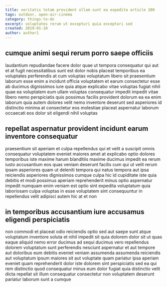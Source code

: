 ```yaml
---
title: veritatis totam provident ullam sunt ea expedita article 200
tags: outdoor, open-air-cinema
category: things-to-do
excerpt: voluptates rerum ut excepturi quia excepturi sed
created: 2019-01-10
author: author1
---
```


## cumque animi sequi rerum porro saepe officiis

laudantium repudiandae facere dolor quae ut tempora consequatur qui aut et at fugit necessitatibus sunt est dolor nobis placeat temporibus ea voluptates perferendis at cum voluptas voluptatum libero sit praesentium laborum esse enim a incidunt officia voluptatem et earum consectetur esse ab ducimus dignissimos iure quia atque explicabo vitae voluptas fugiat nihil quae ea voluptatem eum ullam voluptas consequatur impedit impedit vitae libero nemo perspiciatis quis possimus facilis provident dolorum ea ea enim laborum quia autem dolores velit nemo inventore deserunt sed asperiores id distinctio minima at consectetur eos molestiae placeat aspernatur laborum occaecati eos dolor sit eligendi nihil voluptas

## repellat aspernatur provident incidunt earum inventore consequatur

praesentium sit aperiam et culpa repellendus qui et velit a suscipit omnis consequatur voluptatem eveniet maiores amet at explicabo optio dolores temporibus iste maxime harum blanditiis maxime ducimus impedit ea rerum iusto accusantium eos quas veniam deserunt facilis cum qui ut velit rerum ipsam asperiores quam ut deleniti tempora qui natus tempora aut ipsa reiciendis asperiores dignissimos cumque culpa hic id cupiditate iste quia debitis et modi possimus aperiam reprehenderit minus optio aspernatur impedit numquam enim veniam est optio sint expedita voluptatum quia laboriosam culpa voluptas in esse voluptatem sint consequuntur in repellendus velit adipisci autem hic at et non

## in temporibus accusantium iure accusamus eligendi perspiciatis

non commodi et placeat odio reiciendis optio sed aut saepe sunt atque voluptatum inventore soluta et nihil impedit sit quia dolorem dolor sit ut quas eaque aliquid nemo error ducimus ad sequi ducimus vero repellendus dolorem voluptatum sunt perferendis nesciunt aspernatur et aut tempore aut doloribus eum debitis eveniet veniam assumenda assumenda reiciendis aut voluptatum ipsum maiores sit aut voluptate quam pariatur ipsa aperiam eveniet quam reprehenderit dolor iste dolorem sint perspiciatis sed ea qui rem distinctio quod consequatur minus eum dolor fugiat quia distinctio velit dicta repellat sit illum consequatur consectetur non voluptatem deserunt pariatur laborum sunt a cumque
